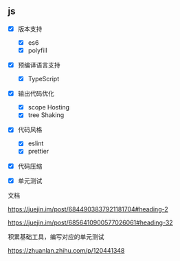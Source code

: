 ## js
- [x] 版本支持
    - [x] es6
    - [x] polyfill

- [x] 预编译语言支持
    - [x] TypeScript
    
- [x] 输出代码优化
    - [x] scope Hosting
    - [x] tree Shaking

- [x] 代码风格
    - [x] eslint
    - [x] prettier

- [x] 代码压缩

- [x] 单元测试

文档

https://juejin.im/post/6844903837921181704#heading-2

https://juejin.im/post/6856410900577026061#heading-32


积累基础工具，编写对应的单元测试

https://zhuanlan.zhihu.com/p/120441348